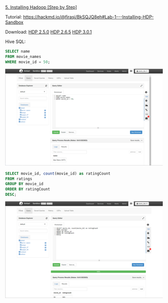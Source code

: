 [5. Installing Hadoop [Step by Step]](https://www.udemy.com/course/the-ultimate-hands-on-hadoop-tame-your-big-data/learn/lecture/5950274#overview)

Tutorial: 
https://hackmd.io/@firasj/BkSQJQ8eh#Lab-1---Installing-HDP-Sandbox

Download: 
[HDP 2.5.0](https://archive.cloudera.com/hwx-sandbox/hdp/hdp-2.5.0/HDP_2.5_vmware.ova)
[HDP 2.6.5](https://archive.cloudera.com/hwx-sandbox/hdp/hdp-2.6.5/HDP_2.6.5_vmware_180622.ova)
[HDP 3.0.1](https://archive.cloudera.com/hwx-sandbox/hdp/hdp-3.0.1/HDP_3.0.1_vmware_181205.ova)

Hive SQL: 
```sql
SELECT name
FROM movie_names
WHERE movie_id = 50;
```
![avatar](.\image\2023-10-17_06-38-51.png)

```sql	
SELECT movie_id, count(movie_id) as ratingCount
FROM ratings
GROUP BY movie_id
ORDER BY ratingCount
DESC;
```
![avatar](.\image\2023-10-17_07-10-16.png)

